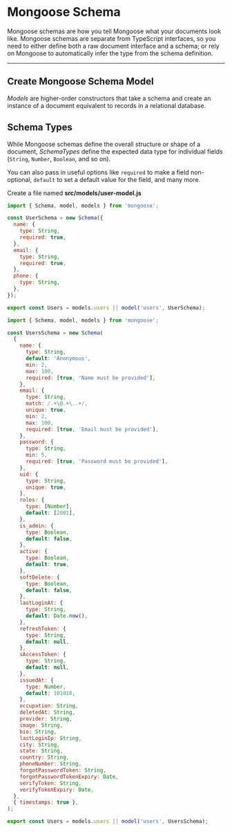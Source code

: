 # Mongoose Schema

Mongoose schemas are how you tell Mongoose what your documents look like. Mongoose schemas are separate from TypeScript interfaces, so you need to either define both a raw document interface and a schema; or rely on Mongoose to automatically infer the type from the schema definition.

---

## Create Mongoose Schema Model

*Models* are higher-order constructors that take a schema and create an instance of a document equivalent to records in a relational database.

## Schema Types

While Mongoose schemas define the overall structure or shape of a document, *SchemaTypes* define the expected data type for individual fields (`String`, `Number`, `Boolean`, and so on).

You can also pass in useful options like `required` to make a field non-optional, `default` to set a default value for the field, and many more.

Create a file named **src/models/user-model.js**

```jsx
import { Schema, model, models } from 'mongoose';

const UserSchema = new Schema({
  name: {
    type: String,
    required: true,
  },
  email: {
    type: String,
    required: true,
  },
  phone: {
    type: String,
  },
});

export const Users = models.users || model('users', UserSchema);
```

```jsx
import { Schema, model, models } from 'mongoose';

const UsersSchema = new Schema(
  {
    name: {
      type: String,
      default: 'Anonymous',
      min: 2,
      max: 100,
      required: [true, 'Name must be provided'],
    },
    email: {
      type: String,
      match: /.+\@.+\..+/,
      unique: true,
      min: 2,
      max: 100,
      required: [true, 'Email must be provided'],
    },
    password: {
      type: String,
      min: 5,
      required: [true, 'Password must be provided'],
    },
    uid: {
      type: String,
      unique: true,
    },
    roles: {
      type: [Number],
      default: [2001],
    },
    is_admin: {
      type: Boolean,
      default: false,
    },
    active: {
      type: Boolean,
      default: true,
    },
    softDelete: {
      type: Boolean,
      default: false,
    },
    lastLoginAt: {
      type: String,
      default: Date.now(),
    },
    refreshToken: {
      type: String,
      default: null,
    },
    sAccessToken: {
      type: String,
      default: null,
    },
    issuedAt: {
      type: Number,
      default: 101010,
    },
    occupation: String,
    deletedAt: String,
    provider: String,
    image: String,
    bio: String,
    lastLoginIp: String,
    city: String,
    state: String,
    country: String,
    phoneNumber: String,
    forgotPasswordToken: String,
    forgotPasswordTokenExpiry: Date,
    verifyToken: String,
    verifyTokenExpiry: Date,
  },
  { timestamps: true },
);

export const Users = models.users || model('users', UsersSchema);
```